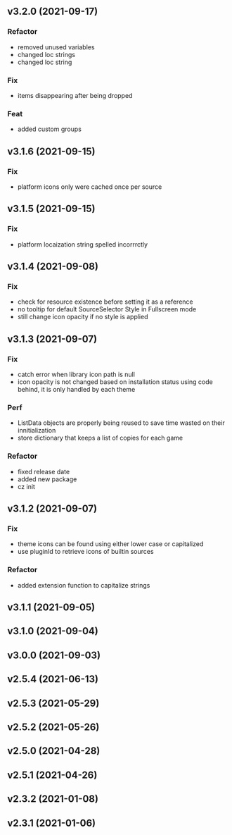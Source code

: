 ## v3.2.0 (2021-09-17)

### Refactor

- removed unused variables
- changed loc strings
- changed loc string

### Fix

- items disappearing after being dropped

### Feat

- added custom groups

## v3.1.6 (2021-09-15)

### Fix

- platform icons only were cached once per source

## v3.1.5 (2021-09-15)

### Fix

- platform locaization string spelled incorrrctly

## v3.1.4 (2021-09-08)

### Fix

- check for resource existence before setting it as a reference
- no tooltip for default SourceSelector Style in Fullscreen mode
- still change icon opacity if no style is applied

## v3.1.3 (2021-09-07)

### Fix

- catch error when library icon path is null
- icon opacity is not changed based on installation status using code behind, it is only handled by each theme

### Perf

- ListData objects are properly being reused to save time wasted on their innitialization
- store dictionary that keeps a list of copies for each game

### Refactor

- fixed release date
- added new package
- cz init

## v3.1.2 (2021-09-07)

### Fix

- theme icons can be found using either lower case or capitalized
- use pluginId to retrieve icons of builtin sources

### Refactor

- added extension function to capitalize strings

## v3.1.1 (2021-09-05)

## v3.1.0 (2021-09-04)

## v3.0.0 (2021-09-03)

## v2.5.4 (2021-06-13)

## v2.5.3 (2021-05-29)

## v2.5.2 (2021-05-26)

## v2.5.0 (2021-04-28)

## v2.5.1 (2021-04-26)

## v2.3.2 (2021-01-08)

## v2.3.1 (2021-01-06)
